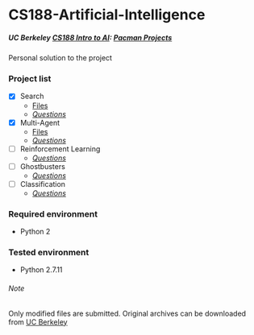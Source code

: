 # CS188-Artificial-Intelligence
##### UC Berkeley [CS188 Intro to AI](http://ai.berkeley.edu/): [**Pacman Projects**](http://ai.berkeley.edu/project_overview.html)

Personal solution to the project

### Project list

- [x] Search
    + [Files](https://github.com/JoeyWNK/CS188-Artificial-Intelligence/tree/master/Search)
    + [*Questions*](http://ai.berkeley.edu/search.html)
- [x] Multi-Agent
    + [Files](https://github.com/JoeyWNK/CS188-Artificial-Intelligence/tree/master/Multiagent)
    + [*Questions*](http://ai.berkeley.edu/multiagent.html)
- [ ] Reinforcement Learning
    + [*Questions*](http://ai.berkeley.edu/reinforcement.html)
- [ ] Ghostbusters
    + [*Questions*](http://ai.berkeley.edu/tracking.html)
- [ ] Classification
    + [*Questions*](http://ai.berkeley.edu/classification.html)

### Required environment
+ Python 2

### Tested environment
+ Python 2.7.11

###### Note
Only modified files are submitted. Original archives can be downloaded from [UC Berkeley](http://ai.berkeley.edu/)

